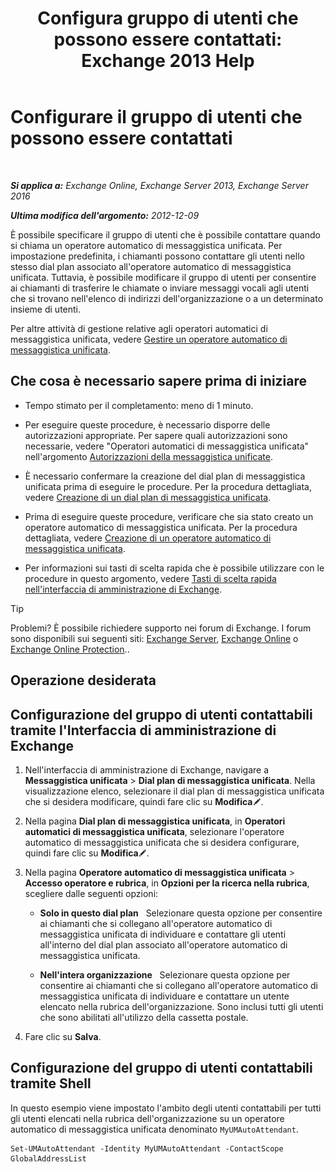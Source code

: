 ﻿---
title: 'Configura gruppo di utenti che possono essere contattati: Exchange 2013 Help'
TOCTitle: Configurare il gruppo di utenti che possono essere contattati
ms:assetid: 45d9d6d5-c9d6-4b73-8aa2-a23599a4381c
ms:mtpsurl: https://technet.microsoft.com/it-it/library/Ee423545(v=EXCHG.150)
ms:contentKeyID: 52057237
ms.date: 05/22/2018
mtps_version: v=EXCHG.150
ms.translationtype: MT
---

# Configurare il gruppo di utenti che possono essere contattati

 

_**Si applica a:** Exchange Online, Exchange Server 2013, Exchange Server 2016_

_**Ultima modifica dell'argomento:** 2012-12-09_

È possibile specificare il gruppo di utenti che è possibile contattare quando si chiama un operatore automatico di messaggistica unificata. Per impostazione predefinita, i chiamanti possono contattare gli utenti nello stesso dial plan associato all'operatore automatico di messaggistica unificata. Tuttavia, è possibile modificare il gruppo di utenti per consentire ai chiamanti di trasferire le chiamate o inviare messaggi vocali agli utenti che si trovano nell'elenco di indirizzi dell'organizzazione o a un determinato insieme di utenti.

Per altre attività di gestione relative agli operatori automatici di messaggistica unificata, vedere [Gestire un operatore automatico di messaggistica unificata](manage-a-um-auto-attendant-exchange-2013-help.md).

## Che cosa è necessario sapere prima di iniziare

  - Tempo stimato per il completamento: meno di 1 minuto.

  - Per eseguire queste procedure, è necessario disporre delle autorizzazioni appropriate. Per sapere quali autorizzazioni sono necessarie, vedere "Operatori automatici di messaggistica unificata" nell'argomento [Autorizzazioni della messaggistica unificate](unified-messaging-permissions-exchange-2013-help.md).

  - È necessario confermare la creazione del dial plan di messaggistica unificata prima di eseguire le procedure. Per la procedura dettagliata, vedere [Creazione di un dial plan di messaggistica unificata](create-a-um-dial-plan-exchange-2013-help.md).

  - Prima di eseguire queste procedure, verificare che sia stato creato un operatore automatico di messaggistica unificata. Per la procedura dettagliata, vedere [Creazione di un operatore automatico di messaggistica unificata](create-a-um-auto-attendant-exchange-2013-help.md).

  - Per informazioni sui tasti di scelta rapida che è possibile utilizzare con le procedure in questo argomento, vedere [Tasti di scelta rapida nell'interfaccia di amministrazione di Exchange](keyboard-shortcuts-in-the-exchange-admin-center-exchange-online-protection-help.md).


> [!TIP]
> Problemi? È possibile richiedere supporto nei forum di Exchange. I forum sono disponibili sui seguenti siti: <A href="https://go.microsoft.com/fwlink/p/?linkid=60612">Exchange Server</A>, <A href="https://go.microsoft.com/fwlink/p/?linkid=267542">Exchange Online</A> o <A href="https://go.microsoft.com/fwlink/p/?linkid=285351">Exchange Online Protection</A>..



## Operazione desiderata

## Configurazione del gruppo di utenti contattabili tramite l'Interfaccia di amministrazione di Exchange

1.  Nell'interfaccia di amministrazione di Exchange, navigare a **Messaggistica unificata** \> **Dial plan di messaggistica unificata**. Nella visualizzazione elenco, selezionare il dial plan di messaggistica unificata che si desidera modificare, quindi fare clic su **Modifica**![Icona Modifica](images/JJ218640.6f53ccb2-1f13-4c02-bea0-30690e6ea71d(EXCHG.150).gif "Icona Modifica").

2.  Nella pagina **Dial plan di messaggistica unificata**, in **Operatori automatici di messaggistica unificata**, selezionare l'operatore automatico di messaggistica unificata che si desidera configurare, quindi fare clic su **Modifica**![Icona Modifica](images/JJ218640.6f53ccb2-1f13-4c02-bea0-30690e6ea71d(EXCHG.150).gif "Icona Modifica").

3.  Nella pagina **Operatore automatico di messaggistica unificata** \> **Accesso operatore e rubrica**, in **Opzioni per la ricerca nella rubrica**, scegliere dalle seguenti opzioni:
    
      - **Solo in questo dial plan**   Selezionare questa opzione per consentire ai chiamanti che si collegano all'operatore automatico di messaggistica unificata di individuare e contattare gli utenti all'interno del dial plan associato all'operatore automatico di messaggistica unificata.
    
      - **Nell'intera organizzazione**   Selezionare questa opzione per consentire ai chiamanti che si collegano all'operatore automatico di messaggistica unificata di individuare e contattare un utente elencato nella rubrica dell'organizzazione. Sono inclusi tutti gli utenti che sono abilitati all'utilizzo della cassetta postale.

4.  Fare clic su **Salva**.

## Configurazione del gruppo di utenti contattabili tramite Shell

In questo esempio viene impostato l'ambito degli utenti contattabili per tutti gli utenti elencati nella rubrica dell'organizzazione su un operatore automatico di messaggistica unificata denominato `MyUMAutoAttendant`.

    Set-UMAutoAttendant -Identity MyUMAutoAttendant -ContactScope GlobalAddressList

